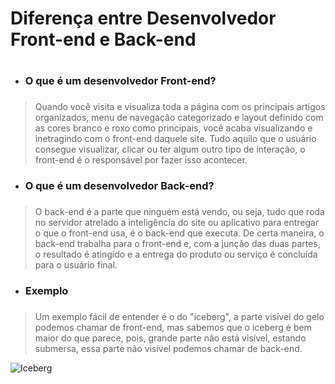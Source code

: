 # Diferença entre Desenvolvedor Front-end e Back-end <h1>

* ### O que é um desenvolvedor Front-end? <h3>
> Quando você visita e visualiza toda a página com os principais artigos organizados, menu de navegação categorizado e layout definido com as cores branco e roxo como principais, você acaba visualizando e inetragindo com o front-end daquele site.
>Tudo aquilo que o usuário consegue visualizar, clicar ou ter algum outro tipo de interação, o front-end é o responsável por fazer isso acontecer.

* ### O que é um desenvolvedor Back-end? <h3>
>O back-end é a parte que ninguém está vendo, ou seja, tudo que roda no servidor atrelado a inteligência do site ou aplicativo para entregar o que o front-end usa, é o back-end que executa.
>De certa maneira, o back-end trabalha para o front-end e, com a junção das duas partes, o resultado é atingido e a entrega do produto ou serviço é concluída para o usuário final.

* ### Exemplo <h3>
>Um exemplo fácil de entender é o do "iceberg", a parte visível do gelo podemos chamar de front-end, mas sabemos que o iceberg é bem maior do que parece, pois, grande parte não está visível, estando submersa, essa parte não visível podemos chamar de back-end.

![Iceberg](https://cdn-icons.flaticon.com/png/512/2912/premium/2912025.png?token=exp=1656694219~hmac=792d055568c3cf72f34c898c55a8556b)